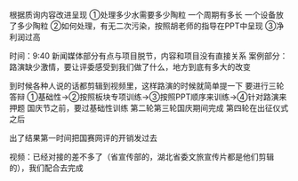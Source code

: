 根据质询内容改进呈现
①处理多少水需要多少陶粒 一个周期有多长 一个设备放了多少陶粒
②如何处理，有无二次污染，按照胡老师的指导在PPT中呈现
③净利润过高

时间：9:40
新闻媒体部分有点与项目脱节，内容和项目没有直接关系
案例部分：路演缺少激情，要让评委感受到我们做了什么，地方到底有多大的改变

到时候各种人说的话都剪辑到视频里，这样路演的时候就简单提一下
要进行三轮答辩 ①基础性→②按照板块专项训练→③按照PPT顺序来训练→④针对路演来押题
国庆节之前，要过基础性训练
第二轮第三轮国庆期间完成
第四轮在出征仪式之后

出了结果第一时间把国赛网评的开销发过去

视频：已经对接的差不多了（省宣传部的，湖北省委文旅宣传片都是他们剪辑的），我们配合去完成